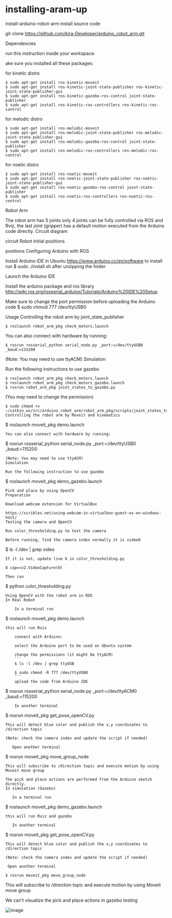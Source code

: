 # installing-aram-up



install-arduino-robot-arm
install source code

git clone https://github.com/kira-Developer/arduino_robot_arm.git

Dependencies

run this instruction inside your workspace:

ake sure you installed all these packages:

for kinetic distro
```
$ sudo apt-get install ros-kinetic-moveit
$ sudo apt-get install ros-kinetic-joint-state-publisher ros-kinetic-joint-state-publisher-gui
$ sudo apt-get install ros-kinetic-gazebo-ros-control joint-state-publisher
$ sudo apt-get install ros-kinetic-ros-controllers ros-kinetic-ros-control
```
for melodic distro
```
$ sudo apt-get install ros-melodic-moveit
$ sudo apt-get install ros-melodic-joint-state-publisher ros-melodic-joint-state-publisher-gui
$ sudo apt-get install ros-melodic-gazebo-ros-control joint-state-publisher
$ sudo apt-get install ros-melodic-ros-controllers ros-melodic-ros-control
```
for noetic distro
```
$ sudo apt-get install ros-noetic-moveit
$ sudo apt-get install ros-noetic-joint-state-publisher ros-noetic-joint-state-publisher-gui
$ sudo apt-get install ros-noetic-gazebo-ros-control joint-state-publisher
$ sudo apt-get install ros-noetic-ros-controllers ros-noetic-ros-control
```
Robot Arm

The robot arm has 5 joints only 4 joints can be fully controlled via ROS and Rviz, the last joint (gripper) has a default motion executed from the Arduino code directly.
Circuit diagram

circuit
Robot initial positions

positions
Configuring Arduino with ROS

   Install Arduino IDE in Ubuntu https://www.arduino.cc/en/software to install run $ sudo ./install.sh after unzipping the folder

   Launch the Arduino IDE

   Install the arduino package and ros library http://wiki.ros.org/rosserial_arduino/Tutorials/Arduino%20IDE%20Setup

   Make sure to change the port permission before uploading the Arduino code $ sudo chmod 777 /dev/ttyUSB0

Usage
Controlling the robot arm by joint_state_publisher
```
$ roslaunch robot_arm_pkg check_motors.launch
```
You can also connect with hardware by running:
```
$ rosrun rosserial_python serial_node.py _port:=/dev/ttyUSB0 _baud:=115200
```
(Note: You may need to use ttyACM)
Simulation

Run the following instructions to use gazebo
```
$ roslaunch robot_arm_pkg check_motors.launch
$ roslaunch robot_arm_pkg check_motors_gazebo.launch
$ rosrun robot_arm_pkg joint_states_to_gazebo.py
```
(You may need to change the permission)
```
$ sudo chmod +x ~/catkin_ws/src/arduino_robot_arm/robot_arm_pkg/scripts/joint_states_to_gazebo.py
Controlling the robot arm by Moveit and kinematics
```
$ roslaunch moveit_pkg demo.launch
```
You can also connect with hardware by running:
```
$ rosrun rosserial_python serial_node.py _port:=/dev/ttyUSB0 _baud:=115200
```
(Note: You may need to use ttyACM)
Simulation

Run the following instruction to use gazebo
```
$ roslaunch moveit_pkg demo_gazebo.launch
```
Pick and place by using OpenCV
Preparation

Download webcam extension for VirtualBox

https://scribles.net/using-webcam-in-virtualbox-guest-os-on-windows-host/
Testing the camera and OpenCV

Run color_thresholding.py to test the camera

Before running, find the camera index normally it is video0
```
$ ls -l /dev | grep video
```
If it is not, update line 8 in color_thresholding.py

8 cap=cv2.VideoCapture(0)

Then run
```
$ python color_thresholding.py
```
Using OpenCV with the robot arm in ROS
In Real Robot

    In a terminal run
```
$ roslaunch moveit_pkg demo.launch
```
this will run Rviz

    connect with Arduino:

    select the Arduino port to be used on Ubuntu system

    change the permissions (it might be ttyACM)
    ```
    $ ls -l /dev | grep ttyUSB
    
    $ sudo chmod -R 777 /dev/ttyUSB0
    ```
    upload the code from Arduino IDE
```
$ rosrun rosserial_python serial_node.py _port:=/dev/ttyACM0 _baud:=115200
```
    In another terminal
```
$ rosrun moveit_pkg get_pose_openCV.py
```
This will detect blue color and publish the x,y coordinates to /direction topic

(Note: check the camera index and update the script if needed)

   Open another terminal
```
$ rosrun moveit_pkg move_group_node
```
This will subscribe to /direction topic and execute motion by using Moveit move group

The pick and place actions are performed from the Arduino sketch directly.
In simulation (Gazebo)

   In a terminal run
```
$ roslaunch moveit_pkg demo_gazebo.launch
```
this will run Rviz and gazebo

   In another terminal
```
$ rosrun moveit_pkg get_pose_openCV.py
```
This will detect blue color and publish the x,y coordinates to /direction topic

(Note: check the camera index and update the script if needed)

 Open another terminal
```
 ```
$ rosrun moveit_pkg move_group_node
```
This will subscribe to /direction topic and execute motion by using Moveit move group

We can’t visualize the pick and place actions in gazebo
testing

![image](https://user-images.githubusercontent.com/93173060/182363216-73fad7c7-41b3-4577-a595-86db962d88c9.png)

